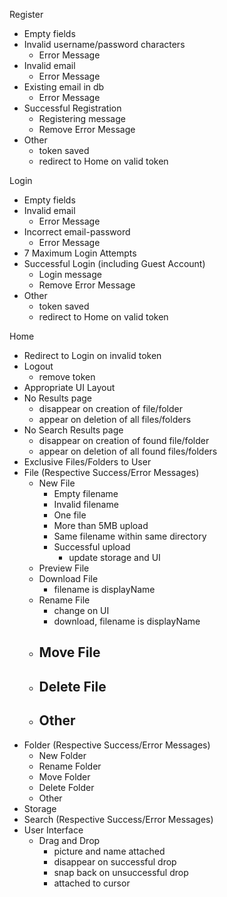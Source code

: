 Register
- Empty fields
- Invalid username/password characters
    - Error Message
- Invalid email
    - Error Message
- Existing email in db
    - Error Message
- Successful Registration
    - Registering message
    - Remove Error Message
- Other
    - token saved
    - redirect to Home on valid token

Login
- Empty fields
- Invalid email
    - Error Message
- Incorrect email-password
    - Error Message
- 7 Maximum Login Attempts
- Successful Login (including Guest Account)
    - Login message
    - Remove Error Message
- Other
    - token saved
    - redirect to Home on valid token

Home
- Redirect to Login on invalid token
- Logout
    - remove token
- Appropriate UI Layout
- No Results page
    - disappear on creation of file/folder
    - appear on deletion of all files/folders
- No Search Results page
    - disappear on creation of found file/folder
    - appear on deletion of all found files/folders
- Exclusive Files/Folders to User
- File (Respective Success/Error Messages)
    - New File
        - Empty filename
        - Invalid filename
        - One file
        - More than 5MB upload
        - Same filename within same directory
        - Successful upload
            - update storage and UI
    - Preview File
    - Download File
        - filename is displayName
    - Rename File
        - change on UI
        - download, filename is displayName
    - Move File
        - 
    - Delete File
        - 
    - Other
        - 
- Folder (Respective Success/Error Messages)
    - New Folder
    - Rename Folder
    - Move Folder
    - Delete Folder
    - Other
- Storage
- Search (Respective Success/Error Messages)
- User Interface
    - Drag and Drop
        - picture and name attached
        - disappear on successful drop
        - snap back on unsuccessful drop
        - attached to cursor
